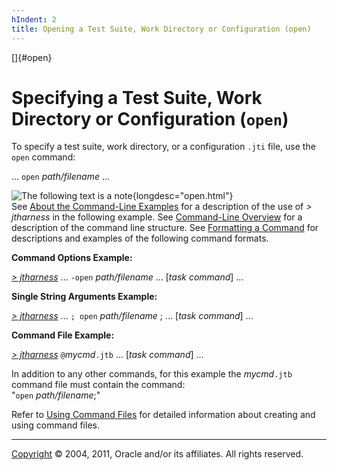 ```yaml
---
hIndent: 2
title: Opening a Test Suite, Work Directory or Configuration (open)
---
```


[]{#open}

# Specifying a Test Suite, Work Directory or Configuration (`open`)

To specify a test suite, work directory, or a configuration `.jti` file, use the `open` command:

\... `open` *path/filename* \...

![The following text is a note](../../images/hg_note.gif){longdesc="open.html"}\
See [About the Command-Line Examples](aboutExamples.html) for a description of the use of *\>
jtharness* in the following example. See [Command-Line Overview](commandLine.html) for a description
of the command line structure. See [Formatting a Command](formatCommands.html) for descriptions and
examples of the following command formats.

**Command Options Example:**

[*\> jtharness*](aboutExamples.html) \... `-open` *path/filename* \... \[*task command*\] \...

**Single String Arguments Example:**

[*\> jtharness*](aboutExamples.html) \... `; open` *path/filename* ; \... \[*task command*\] \...

**Command File Example:**

[*\> jtharness*](aboutExamples.html) `@`*mycmd*`.jtb` \... \[*task command*\] \...

In addition to any other commands, for this example the *mycmd*`.jtb` command file must contain the
command:\
\"`open` *path/filename*;\"

Refer to [Using Command Files](commandFile.html) for detailed information about creating and using
command files.

----------------------------------------------------------------------------------------------------

[Copyright](../copyright.html) © 2004, 2011, Oracle and/or its affiliates. All rights reserved.
